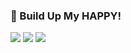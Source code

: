 ### 💙 Build Up My HAPPY!

![](http://github-profile-summary-cards.vercel.app/api/cards/profile-details?username=ParkSunW00&theme=default)
![](http://github-profile-summary-cards.vercel.app/api/cards/repos-per-language?username=ParkSunW00&theme=default)
![](http://github-profile-summary-cards.vercel.app/api/cards/most-commit-language?username=ParkSunW00&theme=default)
